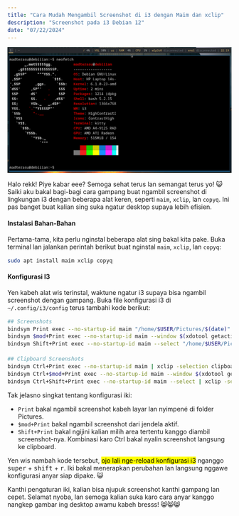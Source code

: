 ```yaml
---
title: "Cara Mudah Mengambil Screenshot di i3 dengan Maim dan xclip"
description: "Screenshot pada i3 Debian 12"
date: "07/22/2024"
---
```


![Square Pants](./madterasu-screenshot-i3wm-debian.png)

Halo rekk! Piye kabar eee? Semoga sehat terus lan semangat terus yo! 😺 Saiki aku bakal bagi-bagi cara gampang buat ngambil screenshot di lingkungan i3 dengan beberapa alat keren, seperti `maim`, `xclip`, lan `copyq`. Ini pas banget buat kalian sing suka ngatur desktop supaya lebih efisien.

#### Instalasi Bahan-Bahan

Pertama-tama, kita perlu nginstal beberapa alat sing bakal kita pake. Buka terminal lan jalankan perintah berikut buat nginstal `maim`, `xclip`, lan `copyq`:

```bash
sudo apt install maim xclip copyq
```

#### Konfigurasi I3

Yen kabeh alat wis terinstal, waktune ngatur i3 supaya bisa ngambil screenshot dengan gampang. Buka file konfigurasi i3 di `~/.config/i3/config` terus tambahi kode berikut:

```bash
## Screenshots
bindsym Print exec --no-startup-id maim "/home/$USER/Pictures/$(date)"
bindsym $mod+Print exec --no-startup-id maim --window $(xdotool getactivewindow) "/home/$USER/Pictures/$(date)"
bindsym Shift+Print exec --no-startup-id maim --select "/home/$USER/Pictures/$(date)"

## Clipboard Screenshots
bindsym Ctrl+Print exec --no-startup-id maim | xclip -selection clipboard -t image/png
bindsym Ctrl+$mod+Print exec --no-startup-id maim --window $(xdotool getactivewindow) | xclip -selection clipboard -t image/png
bindsym Ctrl+Shift+Print exec --no-startup-id maim --select | xclip -selection clipboard -t image/png
```
Tak jelasno singkat tentang konfigurasi iki:

- `Print` bakal ngambil screenshot kabeh layar lan nyimpené di folder Pictures.
- `$mod+Print` bakal ngambil screenshot dari jendela aktif.
- `Shift+Print` bakal ngijini kalian milih area tertentu kanggo diambil screenshot-nya. Kombinasi karo Ctrl bakal nyalin screenshot langsung ke clipboard.

Yen wis nambah kode tersebut, <mark>ojo lali nge-reload konfigurasi i3</mark> nganggo <kbd>super</kbd> + <kbd>shift</kbd> + <kbd>r</kbd>. Iki bakal menerapkan perubahan lan langsung nggawe konfigurasi anyar siap dipake. 😺

Kanthi pengaturan iki, kalian bisa njupuk screenshot kanthi gampang lan cepet. Selamat nyoba, lan semoga kalian suka karo cara anyar kanggo nangkep gambar ing desktop awamu kabeh bresss! 😸😸😸